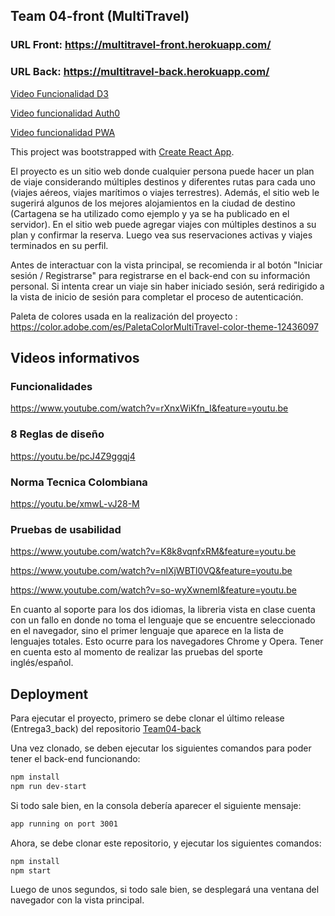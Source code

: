 ## Team 04-front (MultiTravel)

### URL Front: https://multitravel-front.herokuapp.com/
### URL Back: https://multitravel-back.herokuapp.com/

[Video Funcionalidad D3](https://uniandes-my.sharepoint.com/personal/ms_osorio_uniandes_edu_co/_layouts/15/onedrive.aspx?id=%2Fpersonal%2Fms_osorio_uniandes_edu_co%2FDocuments%2FMultiTravel%20-%20Mozilla%20Firefox%202019-05-19%2012-44-55%2Emp4&parent=%2Fpersonal%2Fms_osorio_uniandes_edu_co%2FDocuments&cid=5e801779-941f-468b-90a7-d8bd157ac75e)

[Video funcionalidad Auth0]()

[Video funcionalidad PWA]()


This project was bootstrapped with [Create React App](https://github.com/facebook/create-react-app).

El proyecto es un sitio web donde cualquier persona puede hacer un plan de viaje considerando múltiples destinos y diferentes rutas para cada uno (viajes aéreos, viajes marítimos o viajes terrestres). Además, el sitio web le sugerirá algunos de los mejores alojamientos en la ciudad de destino (Cartagena se ha utilizado como ejemplo y ya se ha publicado en el servidor). En el sitio web puede agregar viajes con múltiples destinos a su plan y confirmar la reserva. Luego vea sus reservaciones activas y viajes terminados en su perfil.

Antes de interactuar con la vista principal, se recomienda ir al botón "Iniciar sesión / Registrarse" para registrarse en el back-end con su información personal. Si intenta crear un viaje sin haber iniciado sesión, será redirigido a la vista de inicio de sesión para completar el proceso de autenticación.

Paleta de colores usada en la realización del proyecto : https://color.adobe.com/es/PaletaColorMultiTravel-color-theme-12436097


## Videos informativos

### Funcionalidades
https://www.youtube.com/watch?v=rXnxWiKfn_I&feature=youtu.be

### 8 Reglas de diseño
https://youtu.be/pcJ4Z9ggqj4

### Norma Tecnica Colombiana
https://youtu.be/xmwL-vJ28-M

### Pruebas de usabilidad
https://www.youtube.com/watch?v=K8k8vqnfxRM&feature=youtu.be

https://www.youtube.com/watch?v=nlXjWBTl0VQ&feature=youtu.be

https://www.youtube.com/watch?v=so-wyXwnemI&feature=youtu.be

En cuanto al soporte para los dos idiomas, la libreria vista en clase cuenta con un fallo en donde no toma el lenguaje que se encuentre seleccionado en el navegador, sino el primer lenguaje que aparece en la lista de lenguajes totales. Esto ocurre para los navegadores Chrome y Opera. Tener en cuenta esto al momento de realizar las pruebas del sporte inglés/español.

## Deployment

Para ejecutar el proyecto, primero se debe clonar el último release (Entrega3_back) del repositorio [Team04-back](https://github.com/isis3710-uniandes/Team04-back)

Una vez clonado, se deben ejecutar los siguientes comandos para poder tener el back-end funcionando:

```bash
npm install
npm run dev-start
```
Si todo sale bien, en la consola debería aparecer el siguiente mensaje:

```bash
app running on port 3001
```
Ahora, se debe clonar este repositorio, y ejecutar los siguientes comandos:

```bash
npm install
npm start
```
Luego de unos segundos, si todo sale bien, se desplegará una ventana del navegador con la vista principal.
